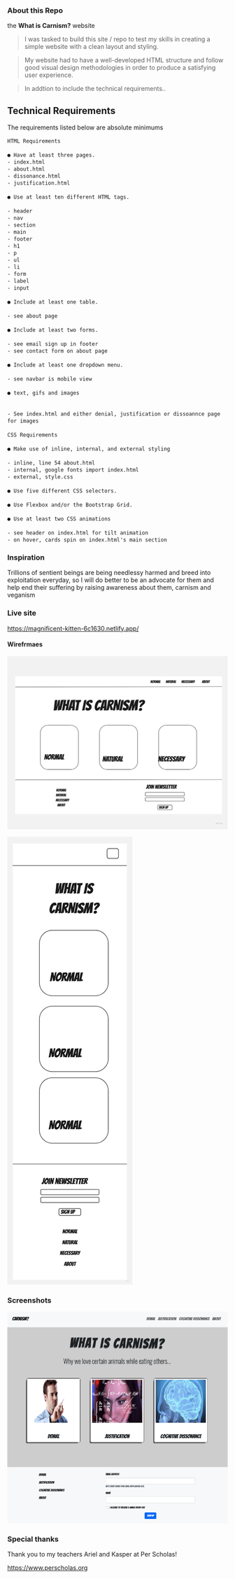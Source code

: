 ### About this Repo

 the **What is Carnism?** website

> I was tasked to build this site / repo to test my skills in creating a simple website with a clean layout and styling.

> My website had to have a well-developed HTML structure and follow good visual
> design methodologies in order to produce a satisfying user experience.

> In addtion to include the technical requirements..


## Technical Requirements
The requirements listed below are absolute minimums
```
HTML Requirements

● Have at least three pages.
- index.html
- about.html
- dissonance.html
- justification.html

● Use at least ten different HTML tags.

- header
- nav
- section
- main
- footer
- h1
- p
- ul
- li
- form
- label
- input

● Include at least one table.

- see about page

● Include at least two forms.

- see email sign up in footer
- see contact form on about page

● Include at least one dropdown menu.

- see navbar is mobile view

● text, gifs and images


- See index.html and either denial, justification or dissoannce page for images

CSS Requirements

● Make use of inline, internal, and external styling

- inline, line 54 about.html
- internal, google fonts import index.html
- external, style.css

● Use five different CSS selectors.

● Use Flexbox and/or the Bootstrap Grid.

● Use at least two CSS animations

- see header on index.html for tilt animation
- on hover, cards spin on index.html's main section
```

### Inspiration

Trillions of sentient beings are being needlessy harmed and breed into exploitation everyday, so I will do better to be an advocate for them and help end their suffering by raising awareness about them, carnism and veganism

### Live site

https://magnificent-kitten-6c1630.netlify.app/


#### Wirefrmaes

![](/assets/wire-desktop.jpeg)

![](/assets/wire-mobile.jpeg)

### Screenshots

![](/assets/screen-shot.png)

### Special thanks

Thank you to my teachers Ariel and Kasper at Per Scholas!

https://www.perscholas.org
